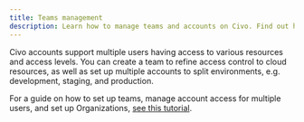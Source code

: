 ```yaml
---
title: Teams management
description: Learn how to manage teams and accounts on Civo. Find out how to access & manage team member access to cloud resources.
---
```


Civo accounts support multiple users having access to various resources and access levels. You can create a team to refine access control to cloud resources, as well as set up multiple accounts to split environments, e.g. development, staging, and production.

For a guide on how to set up teams, manage account access for multiple users, and set up Organizations, [see this tutorial](https://www.civo.com/learn/teams-administration-on-civo).